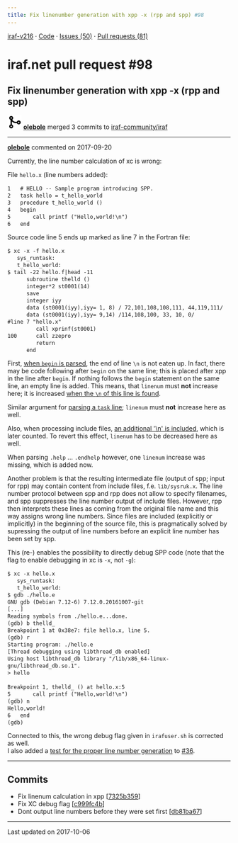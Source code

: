 ```yaml
---
title: Fix linenumber generation with xpp -x (rpp and spp) #98
---
```


[iraf-v216](/iraf-v216) · [Code](https://github.com/iraf-community/iraf/tree/iraf-v216) · [Issues (50)](/iraf-v216/issues) · [Pull requests (81)](/iraf-v216/issues/pulls)

# iraf.net pull request #98
## Fix linenumber generation with xpp -x (rpp and spp)
![merge](git-merge.svg) **[olebole](https://github.com/olebole)** merged 3 commits to [iraf-community/iraf](https://github.com/iraf-community/iraf/)

- - - -

**[olebole](https://github.com/olebole)** commented on 2017-09-20

Currently, the line number calculation of xc is wrong:  
  
File `hello.x` (line numbers added):  
```  
1   # HELLO -- Sample program introducing SPP.  
2   task hello = t_hello_world  
3   procedure t_hello_world ()  
4   begin  
5       call printf ("Hello,world!\n")  
6   end  
```  
  
Source code line 5 ends up marked as line 7 in the Fortran file:  
  
```  
$ xc -x -f hello.x  
   sys_runtask:  
   t_hello_world:  
$ tail -22 hello.f|head -11  
      subroutine thelld ()  
      integer*2 st0001(14)  
      save  
      integer iyy  
      data (st0001(iyy),iyy= 1, 8) / 72,101,108,108,111, 44,119,111/  
      data (st0001(iyy),iyy= 9,14) /114,108,100, 33, 10, 0/  
#line 7 "hello.x"  
         call xprinf(st0001)  
100      call zzepro  
         return  
      end  
```  
  
First, [when `begin` is parsed](https://github.com/iraf-community/iraf/blob/9590f45760a4791f3305407fb51c87f1282b32be/unix/boot/spp/xpp/xpp.l#L120), the end of line `\n` is not eaten up. In fact, there may be code following after `begin` on the same line; this is placed after xpp in the line after `begin`. If nothing follows the `begin` statement on the same line, an empty line is added. This means, that `linenum` must __not__ increase here; it is increased [when the `\n` of this line is found](https://github.com/iraf-community/iraf/blob/9590f45760a4791f3305407fb51c87f1282b32be/unix/boot/spp/xpp/xpp.l#L203).  
  
Similar argument for [parsing a `task` line](https://github.com/iraf-community/iraf/blob/9590f45760a4791f3305407fb51c87f1282b32be/unix/boot/spp/xpp/xpp.l#L107); `linenum` must __not__ increase here as well.  
  
 Also, when processing include files, [an additional '\n' is included](https://github.com/iraf-community/iraf/blob/9590f45760a4791f3305407fb51c87f1282b32be/unix/boot/spp/xpp/xpp.l#L415), which is later counted. To revert this effect, `linenum` has to be decreased here as  well.  
      
 When parsing `.help` ... `.endhelp` however, one `linenum` increase was missing, which is added now.  
  
Another problem is that the resulting intermediate file (output of spp; input for rpp) may contain content from include files, f.e. `lib/sysruk.x`. The line number protocol between spp and rpp does not allow to specify filenames, and spp suppresses the line number output of include files. However, rpp then interprets these lines as coming from the original file name and this way assigns wrong line numbers. Since files are included (explicitly or implicitly) in the beginning of the source file, this is pragmatically solved by supressing the output of line numbers before an explicit line number has been set by spp.  
  
This (re-) enables the possibility to directly debug SPP code (note that the flag to enable debugging in xc is `-x`, not `-g`):  
```  
$ xc -x hello.x  
   sys_runtask:  
   t_hello_world:  
$ gdb ./hello.e   
GNU gdb (Debian 7.12-6) 7.12.0.20161007-git  
[...]  
Reading symbols from ./hello.e...done.  
(gdb) b thelld_   
Breakpoint 1 at 0x38e7: file hello.x, line 5.  
(gdb) r  
Starting program: ./hello.e   
[Thread debugging using libthread_db enabled]  
Using host libthread_db library "/lib/x86_64-linux-gnu/libthread_db.so.1".  
> hello  
  
Breakpoint 1, thelld_ () at hello.x:5  
5	    call printf ("Hello,world!\n")  
(gdb) n  
Hello,world!  
6	end  
(gdb)  
```  
Connected to this, the wrong debug flag given in `irafuser.sh` is corrected as well.  
I also added a [test for the proper line number generation](https://github.com/iraf-community/iraf/pull/36/commits/95da2c0f36e93216ef332a3479f0ebc5b33e092b) to [#36](https://iraf-community.github.io/iraf-v216/issues/36).
- - - -

## Commits

* Fix linenum calculation in xpp [[7325b359](https://github.com/iraf-community/iraf/commit/7325b359d762837bd7ca5198661953aa51e90c74)]
* Fix XC debug flag [[c999fc4b](https://github.com/iraf-community/iraf/commit/c999fc4b9fc6052674f81faf4a4d25841bca1bf4)]
* Dont output line numbers before they were set first [[db81ba67](https://github.com/iraf-community/iraf/commit/db81ba67f7191b638ee48917418f119df30e24f2)]

- - - -

Last updated on 2017-10-06
